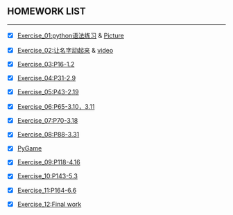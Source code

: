 ## HOMEWORK LIST
------
- [x] [Exercise_01:python语法练习](https://github.com/xuhongyu123/compuational_physics_N2015301020112/blob/master/untitled0.py) & [Picture](https://github.com/xuhongyu123/compuational_physics_N2015301020112/blob/master/%E6%8D%95%E8%8E%B7.PNG)    
- [x] [Exercise_02:让名字动起来](https://github.com/xuhongyu123/computational_physics_2015301020112/blob/master/%E5%8A%A8%E8%B5%B7%E6%9D%A5.py) & [video](https://github.com/xuhongyu123/computational_physics_2015301020112/blob/master/D__study_C_anaconda_python.exe%202017_9_21%202_10_03.mp4)
- [x] [Exercise_03:P16-1.2](http://note.youdao.com/noteshare?id=823336efb9dfd9d367a87a579f1893a1) 
- [x] [Exercise_04:P31-2.9](http://note.youdao.com/noteshare?id=c2c024df1f38d88de84b97fc831889c5)
- [x] [Exercise_05:P43-2.19](http://note.youdao.com/noteshare?id=58f5cf4885518aba05d4b4cc176199c5)
- [x] [Exercise_06:P65-3.10，3.11](http://note.youdao.com/noteshare?id=99d80d036d13ff4b1b4513558cc75d04)
- [x] [Exercise_07:P70-3.18](http://note.youdao.com/noteshare?id=fcde64064d334ab5cd0da48442733ef4)
- [x] [Exercise_08:P88-3.31](https://github.com/xuhongyu123/computational_physics_2015301020112/blob/master/taiqiu.png?raw=true)
- [x] [PyGame](https://github.com/xuhongyu123/computational_physics_2015301020112/blob/master/pygame.zip)
- [x] [Exercise_09:P118-4.16](http://note.youdao.com/noteshare?id=bba185936a729e17c6a0afef00b63dd2)
- [X] [Exercise_10:P143-5.3](http://note.youdao.com/noteshare?id=cfefc3c36597f25c361b3d02b8d70e01)
- [x] [Exercise_11:P164-6.6](http://note.youdao.com/noteshare?id=6687546451ccbaea427769b244875839)
- [x] [Exercise_12:Final work](http://note.youdao.com/noteshare?id=5a2700982c7b15a0f7e954d4b925a5a9)

